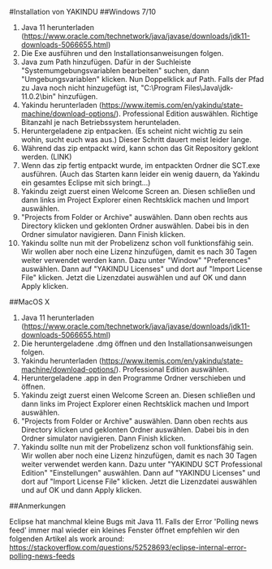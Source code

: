 #Installation von YAKINDU
##Windows 7/10

1. Java 11 herunterladen (https://www.oracle.com/technetwork/java/javase/downloads/jdk11-downloads-5066655.html)
2. Die Exe ausführen und den Installationsanweisungen folgen.
3. Java zum Path hinzufügen. Dafür in der Suchleiste "Systemumgebungsvariablen bearbeiten" suchen, dann "Umgebungsvariablen" klicken. Nun Doppelklick auf Path. Falls der Pfad zu Java noch nicht hinzugefügt ist, "C:\Program Files\Java\jdk-11.0.2\bin" hinzufügen.
4. Yakindu herunterladen (https://www.itemis.com/en/yakindu/state-machine/download-options/). Professional Edition auswählen. Richtige Bitanzahl je nach Betriebssystem herunteladen. 
5. Heruntergeladene zip entpacken. (Es scheint nicht wichtig zu sein wohin, sucht euch was aus.) Dieser Schritt dauert meist leider lange.
6. Während das zip entpackt wird, kann schon das Git Repository geklont werden. (LINK)
7. Wenn das zip fertig entpackt wurde, im entpackten Ordner die SCT.exe ausführen. (Auch das Starten kann leider ein wenig dauern, da Yakindu ein gesamtes Eclipse mit sich bringt...)
8. Yakindu zeigt zuerst einen Welcome Screen an. Diesen schließen und dann links im Project Explorer einen Rechtsklick machen und Import auswählen.
9. "Projects from Folder or Archive" auswählen. Dann oben rechts aus Directory klicken und geklonten Ordner auswählen. Dabei bis in den Ordner simulator navigieren. Dann Finish klicken.
10. Yakindu sollte nun mit der Probelizenz schon voll funktionsfähig sein. Wir wollen aber noch eine Lizenz hinzufügen, damit es nach 30 Tagen weiter verwendet werden kann. Dazu unter "Window" "Preferences" auswählen. Dann auf "YAKINDU Licenses" und dort auf "Import License File" klicken. Jetzt die Lizenzdatei auswählen und auf OK und dann Apply klicken.

##MacOS X

1. Java 11 herunterladen (https://www.oracle.com/technetwork/java/javase/downloads/jdk11-downloads-5066655.html)
2. Die heruntergeladene .dmg öffnen und den Installationsanweisungen folgen.
3. Yakindu herunterladen (https://www.itemis.com/en/yakindu/state-machine/download-options/). Professional Edition auswählen.
4. Heruntergeladene .app in den Programme Ordner verschieben und öffnen.
5. Yakindu zeigt zuerst einen Welcome Screen an. Diesen schließen und dann links im Project Explorer einen Rechtsklick machen und Import auswählen.
6. "Projects from Folder or Archive" auswählen. Dann oben rechts aus Directory klicken und geklonten Ordner auswählen. Dabei bis in den Ordner simulator navigieren. Dann Finish klicken.
7. Yakindu sollte nun mit der Probelizenz schon voll funktionsfähig sein. Wir wollen aber noch eine Lizenz hinzufügen, damit es nach 30 Tagen weiter verwendet werden kann. Dazu unter "YAKINDU SCT Professional Edition" "Einstellungen" auswählen. Dann auf "YAKINDU Licenses" und dort auf "Import License File" klicken. Jetzt die Lizenzdatei auswählen und auf OK und dann Apply klicken.

##Anmerkungen

Eclipse hat manchmal kleine Bugs mit Java 11. Falls der Error 'Polling news feed' immer mal wieder ein kleines Fenster öffnet empfehlen wir den folgenden Artikel als work around: https://stackoverflow.com/questions/52528693/eclipse-internal-error-polling-news-feeds
